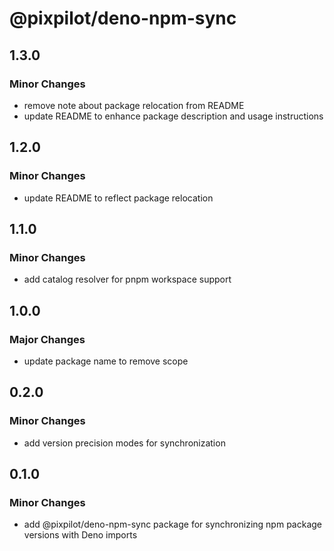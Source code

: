 # @pixpilot/deno-npm-sync

## 1.3.0

### Minor Changes

- remove note about package relocation from README
- update README to enhance package description and usage instructions

## 1.2.0

### Minor Changes

- update README to reflect package relocation

## 1.1.0

### Minor Changes

- add catalog resolver for pnpm workspace support

## 1.0.0

### Major Changes

- update package name to remove scope

## 0.2.0

### Minor Changes

- add version precision modes for synchronization

## 0.1.0

### Minor Changes

- add @pixpilot/deno-npm-sync package for synchronizing npm package versions with Deno imports
